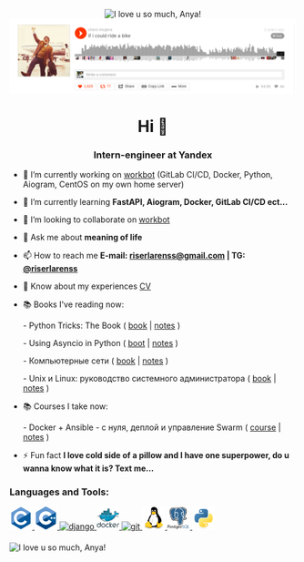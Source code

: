 <div id="header" align="center">
  <img src="https://github.com/rcarmen-btc/rcarmen-btc/blob/main/riserlarenss.gif" alt="I love u so much, Anya!" title="I love u so much, Anya!" width="800"  align="middle"/>
 <a href="https://soundcloud.com/chevsmcgevs/if-i-could-ride-a-bike?si=8b39430c63964cbb86682d5343f27b3e&utm_source=clipboard&utm_medium=text&utm_campaign=social_sharing"><img src="https://github.com/rcarmen-btc/rcarmen-btc/blob/main/Screenshot%20from%202022-10-21%2003-43-54.png" alt="I love u so much, Anya!" title="I love u so much, Anya!" width="750"  align="middle"/>
  </a>
<h1 align="center">Hi 🌿</h1>
    
</div>
<h3 align="center">Intern-engineer at Yandex</h3>

- 🔭 I’m currently working on [workbot](https://gitlab.com/RiserLA/workbot/-/tree/master) (GitLab CI/CD, Docker, Python, Aiogram, CentOS on my own home server)

- 🌱 I’m currently learning **FastAPI, Aiogram, Docker, GitLab CI/CD ect...**

- 👯 I’m looking to collaborate on [workbot](https://gitlab.com/RiserLA/workbot/-/tree/master)

- 💬 Ask me about **meaning of life**

- 📫 How to reach me **E-mail: riserlarenss@gmail.com | TG: <a href="https://t.me/riserlarenss">@riserlarenss</a>**

- 📄 Know about my experiences [CV](https://drive.google.com/file/d/15WQrdMDZ4UQ02ePB4QduGymH5D5IxhER/view?usp=sharing)

- 📚 Books I've reading now:
      <p>- Python Tricks: The Book ( [book](https://www.amazon.com/Python-Tricks-Buffet-Awesome-Features/dp/1775093301) | [notes](https://github.com/rcarmen-btc/my-obsidian-notes/tree/master/Sam/1-HardSkills/Programming-Languages/Python/Python%20Tricks%20%20The%20Book) )</p>
      <p>- Using Asyncio in Python ( [boot](https://www.oreilly.com/library/view/using-asyncio-in/9781492075325/) | [notes](https://github.com/rcarmen-btc/my-obsidian-notes/tree/master/Sam/1-HardSkills/Programming-Languages/Python/Using%20Asyncio%20in%20Python) )</p>
      <p>- Компьютерные сети ( [book](https://www.ozon.ru/product/kompyuternye-seti-printsipy-tehnologii-protokoly-yubileynoe-izdanie-olifer-natalya-olifer-211432410/?sh=ib-oLzSWDQ&tab=reviews) | [notes](https://github.com/rcarmen-btc/my-obsidian-notes/tree/master/Sam/1-HardSkills/Network/%D0%9A%D0%BE%D0%BC%D0%BF%D1%8C%D1%8E%D1%82%D0%B5%D1%80%D0%BD%D1%8B%D0%B5%20%D1%81%D0%B5%D1%82%D0%B8) )</p>
      <p>- Unix и Linux: руководство системного администратора ( [book](https://www.google.com/search?q=UNIX+%D0%98+LINUX+%D0%A0%D0%A3%D0%9A%D0%9E%D0%92%D0%9E%D0%94%D0%A1%D0%A2%D0%92%D0%9E+%D0%A1%D0%98%D0%A1%D0%A2%D0%95%D0%9C%D0%9D%D0%9E%D0%93%D0%9E+%D0%90%D0%94%D0%9C%D0%98%D0%9D%D0%98%D0%A1%D0%A2%D0%A0%D0%90%D0%A2%D0%9E%D0%A0%D0%90&oq=UNIX+%D0%98+LINUX+%D0%A0%D0%A3%D0%9A%D0%9E%D0%92%D0%9E%D0%94%D0%A1%D0%A2%D0%92%D0%9E+%D0%A1%D0%98%D0%A1%D0%A2%D0%95%D0%9C%D0%9D%D0%9E%D0%93%D0%9E+%D0%90%D0%94%D0%9C%D0%98%D0%9D%D0%98%D0%A1%D0%A2%D0%A0%D0%90%D0%A2%D0%9E%D0%A0%D0%90&aqs=chrome..69i57j69i59j46i512j0i512l3j69i61j69i60.401j0j1&sourceid=chrome&ie=UTF-8&si=AC1wQDAtx2BbmyBmykHcHVhKaK47yHWsxt0ix2IVAahg6lixDGMtOsTxqSeasqjpIVQHP5XMZChw-wkdreBd5XvgWZCd5qZpn2X8qk7TSsGHuA-qSNS7rofOd3CM4k6DW6eFpvQbtAUu5SlrgYqnzyNDq1AT6mjRlHqJEi22h4rpujZDCP-VqKW1UX3i3qlBnzT8QCj_cxlRTN3fw7JdyxTg0CYlKtYT-g%3D%3D&ictx=1&ved=2ahUKEwiwhcvh0OT6AhVGpYsKHdbuDksQnZMFegQITxAC) | [notes](https://github.com/rcarmen-btc/my-obsidian-notes/tree/master/Sam/1-HardSkills/DevOps/UNIX%20%D0%98%20LINUX%20%D0%A0%D0%A3%D0%9A%D0%9E%D0%92%D0%9E%D0%94%D0%A1%D0%A2%D0%92%D0%9E%20%D0%A1%D0%98%D0%A1%D0%A2%D0%95%D0%9C%D0%9D%D0%9E%D0%93%D0%9E%20%D0%90%D0%94%D0%9C%D0%98%D0%9D%D0%98%D0%A1%D0%A2%D0%A0%D0%90%D0%A2%D0%9E%D0%A0%D0%90) )</p>

- 📚 Courses I take now:
      <p>- Docker + Ansible - с нуля, деплой и управление Swarm ( [course](https://www.udemy.com/course/docker-ansible) | [notes](https://github.com/rcarmen-btc/my-obsidian-notes/tree/master/Sam/1-HardSkills/DevOps/UDockerAnsible) )</p>

- ⚡ Fun fact **I love cold side of а pillow and I have one superpower, do u wanna know what it is? Text me...**


<p align="left">
</p>

<h3 align="left">Languages and Tools:</h3>
<p align="left"> <a href="https://www.cprogramming.com/" target="_blank" rel="noreferrer"> <img src="https://raw.githubusercontent.com/devicons/devicon/master/icons/c/c-original.svg" alt="c" width="40" height="40"/> </a> <a href="https://www.w3schools.com/cpp/" target="_blank" rel="noreferrer"> <img src="https://raw.githubusercontent.com/devicons/devicon/master/icons/cplusplus/cplusplus-original.svg" alt="cplusplus" width="40" height="40"/> </a> <a href="https://www.djangoproject.com/" target="_blank" rel="noreferrer"> <img src="https://cdn.worldvectorlogo.com/logos/django.svg" alt="django" width="40" height="40"/> </a> <a href="https://www.docker.com/" target="_blank" rel="noreferrer"> <img src="https://raw.githubusercontent.com/devicons/devicon/master/icons/docker/docker-original-wordmark.svg" alt="docker" width="40" height="40"/> </a> <a href="https://git-scm.com/" target="_blank" rel="noreferrer"> <img src="https://www.vectorlogo.zone/logos/git-scm/git-scm-icon.svg" alt="git" width="40" height="40"/> </a> <a href="https://www.linux.org/" target="_blank" rel="noreferrer"> <img src="https://raw.githubusercontent.com/devicons/devicon/master/icons/linux/linux-original.svg" alt="linux" width="40" height="40"/> </a> <a href="https://www.postgresql.org" target="_blank" rel="noreferrer"> <img src="https://raw.githubusercontent.com/devicons/devicon/master/icons/postgresql/postgresql-original-wordmark.svg" alt="postgresql" width="40" height="40"/> </a> <a href="https://www.python.org" target="_blank" rel="noreferrer"> <img src="https://raw.githubusercontent.com/devicons/devicon/master/icons/python/python-original.svg" alt="python" width="40" height="40"/> </a> </p>
<img src="https://lite-story.com/wp-content/uploads/2020/10/parochki_s_logkostyu_vydelyayushchiyesya_iz_tolpy_11.jpg" alt="I love u so much, Anya!" title="I love u so much, Anya!" width="40"  align="middle"/>

